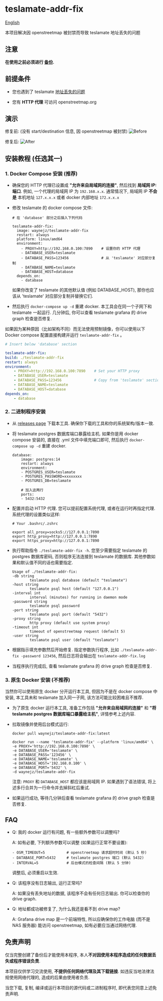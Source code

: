 # teslamate-addr-fix

[English](README.md)

本项目解决因 openstreetmap 被封禁而导致 teslamate 地址丢失的问题

## 注意

**在使用之前必须进行 [备份](https://docs.teslamate.org/docs/maintenance/backup_restore).**


## 前提条件
- 您也遇到了 teslamate [地址丢失的问题](https://github.com/adriankumpf/teslamate/issues/2956)

- 您有 **HTTP 代理** 可访问 openstreetmap.org

## 演示

修复前: (没有 start/destination 信息, 因 openstreetmap 被封禁)
![Before](demo/before.jpg)

修复后:
![After](demo/after.jpg)

## 安装教程 (任选其一)

### 1. Docker Compose 安装 (推荐)

- 确保您的 HTTP 代理已设置成 **"允许来自局域网的连接"**, 然后找到 **局域网 IP:端口**. 例如, 一个代理的局域网 IP 为 `192.168.x.x`. 通常情况下, 局域网 IP **不会是** 本机地址 `127.x.x.x` 或者 docker 内部地址 `172.x.x.x`

- 修改 teslamate 的 docker compose 文件:

	```
	# 在 'database' 部分之后插入下列代码

	teslamate-addr-fix:
      image: waynejz/teslamate-addr-fix
      restart: always
      platform: linux/amd64
      environment:
	    - PROXY=http://192.168.0.100:7890    # 设置你的 HTTP 代理
        - DATABASE_USER=teslamate
        - DATABASE_PASS=123456               # 从 'teslamate' 对应部分复制
        - DATABASE_NAME=teslamate
        - DATABASE_HOST=database
      depends_on:
        - database
	```

	如果你改变了 teslamate 的其他默认值 (例如 DATABASE_HOST), 那你也应该从 'teslamate' 对应部分复制并替换它们.

-  然后执行 `docker-compose up -d` 重建 docker. 本工具会在同一个子网下和 teslamate 一起运行. 几分钟后, 你可以查看 teslamate grafana 的 drive graph 检查是否修复. 

如果因为某种原因（比如架构不同）而无法使用预制镜像，你可以使用以下 Docker compose 配置直接构建并运行 `teslamate-addr-fix` 。

```yaml
# Insert below 'database' section

teslamate-addr-fix:
build: ./teslamate-addr-fix
restart: always
environment:
	- PROXY=http://192.168.0.100:7890    # Set your HTTP proxy
	- DATABASE_USER=teslamate
	- DATABASE_PASS=123456               # Copy from 'teslamate' section
	- DATABASE_NAME=teslamate
	- DATABASE_HOST=database
depends_on:
	- database
```

### 2. 二进制程序安装

- 从 [releases page](https://github.com/WayneJz/teslamate-addr-fix/releases) 下载本工具. 确保你下载的工具和你的系统架构/版本一致.

- 将 teslamate postgres 数据库端口暴露给主机. 如果你是用 docker compose 安装的, 直接在 .yml 文件中填充端口即可, 然后执行 `docker-compose up -d` 重建 docker.

	```
	database:
		image: postgres:14
		restart: always
		environment:
		- POSTGRES_USER=teslamate
		- POSTGRES_PASSWORD=xxxxxxxx
		- POSTGRES_DB=teslamate

		# 加入这两行
		ports:
		- 5432:5432 
	```

- 配置并启动 HTTP 代理. 您可以提前配置系统代理, 或者在运行时再指定代理. 系统代理的设置类似这样:

	```
	# Your .bashrc/.zshrc

	export all_proxy=socks5://127.0.0.1:7890
	export http_proxy=http://127.0.0.1:7890
	export https_proxy=http://127.0.0.1:7890
	```

- 执行帮助指令 `./teslamate-addr-fix -h`. 您至少需要指定 teslamate 的 postgres 数据库密码, 否则程序无法连接到 teslamate 的数据库. 其他参数如果和默认值不同的话也需要指定.

	```
	Usage of ./teslamate-addr-fix:
	-db string
			teslamate psql database (default "teslamate")
	-host string
			teslamate psql host (default "127.0.0.1")
	-interval int
			interval (minutes) for running in daemon mode
	-password string
			teslamate psql password
	-port string
			teslamate psql port (default "5432")
	-proxy string
			http proxy (default use system proxy)
	-timeout int
			timeout of openstreetmap request (default 5)
	-user string
			teslamate psql user (default "teslamate")
	```

- 根据指示填充参数然后开始修复. 指定参数执行程序, 比如 `./teslamate-addr-fix -password 123456`, 然后日志将会输出在 `teslamate-addr-fix.log`

- 当程序执行完成后, 查看 teslamate grafana 的 drive graph 检查是否修复.


### 3. 原生 Docker 安装 (不推荐)

当然你可以使用原生 docker 分开运行本工具, 但因为不是在 docker compose 中安装, 本工具未和 teslamate 加入同一子网, 该方法可能比较困难且不推荐.

- 为了原生 docker 运行本工具, 准备工作包括 **"允许来自局域网的连接"** 和 **"将 teslamate postgres 数据库端口暴露给主机"**, 详情参考上述内容.

- 拉取镜像并使用后台模式运行:

	```
	docker pull waynejz/teslamate-addr-fix:latest

	docker run --name 'teslamate-addr-fix' --platform 'linux/amd64' \
	-e PROXY='http://192.168.0.100:7890' \ 
	-e DATABASE_USER='teslamate' \
	-e DATABASE_PASS='123456' \
	-e DATABASE_NAME='teslamate' \
	-e DATABASE_HOST='192.168.0.100' \
	-e DATABASE_PORT='5432' \
	-d waynejz/teslamate-addr-fix
	```

	注意: `PROXY` 和 `DATABASE_HOST` 都应该是局域网 IP. 如果遇到了语法错误, 将上述多行合并为一行命令并去掉斜杠后重试.

- 如果运行成功, 等待几分钟后查看 teslamate grafana 的 drive graph 检查是否修复.

## FAQ

- Q: 我的 docker 运行有问题, 有一些额外参数可以调整吗?

	A: 如有必要, 下列额外参数可以调整 (如果运行正常不要设置):

	```
	- OSM_TIMEOUT=5          # openstreetmap 请求超时时间 (默认 5 秒)
	- DATABASE_PORT=5432     # teslamate postgres 端口 (默认 5432)
	- INTERVAL=5             # 后台模式的检查间隔 (默认 5 分钟)
	```

	调整后, 必须重启以生效.

- Q: 该程序没有日志输出, 运行正常吗?

	A: 如果没有丢失地址的数据, 该程序不会有任何日志输出. 你可以检查你的 drive graph.

- Q: 地址都成功被修复了, 为什么我还是看不到 drive map?

	A: Grafana drive map 是一个前端特性, 所以应确保你的工作电脑 (而不是 NAS 服务器) 能访问 openstreetmap, 如有必要应当通过网络代理.

## 免责声明

仅当完整创建了备份后才能使用本程序, 本人**不对因使用本程序造成的任何数据丢失或程序错误负责**.

本项目仅供学习交流使用, **不提供任何网络代理及其下载链接**. 如违反当地法律法规使用网络代理的, 造成的后果由使用者负责.

当您下载, 复制, 编译或运行本项目的源代码或二进制程序时, 即代表您同意上述免责声明.